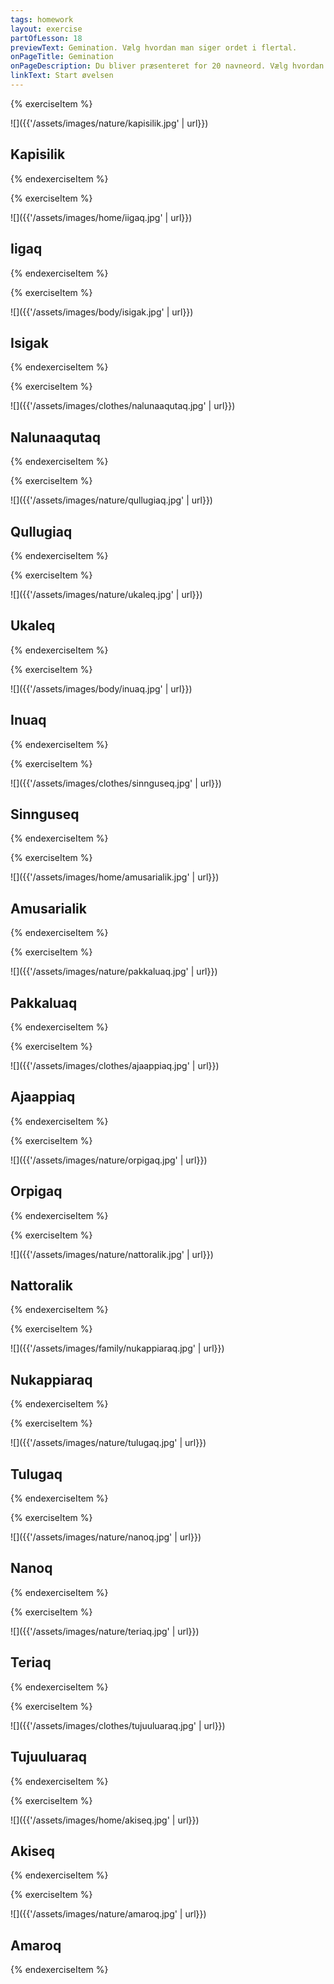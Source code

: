 ```yaml
---
tags: homework
layout: exercise
partOfLesson: 18
previewText: Gemination. Vælg hvordan man siger ordet i flertal.
onPageTitle: Gemination
onPageDescription: Du bliver præsenteret for 20 navneord. Vælg hvordan man siger ordet i flertal.
linkText: Start øvelsen
---
```


{% exerciseItem %}

![]({{'/assets/images/nature/kapisilik.jpg' | url}})

## Kapisilik

<audio-player data-file="nature/kapisilik.mp3"></audio-player>
<multi-choice data-label="Hvad hedder det i flertal?" data-type="radio" data-options="kapisillit, kapisiliit, kapisilliit" data-validation="1"></multi-choice>
<feedback-message data-content="l'et bliver fordoblet og der kommer -t på."></feedback-message>
{% endexerciseItem %}

{% exerciseItem %}

![]({{'/assets/images/home/iigaq.jpg' | url}})

## Iigaq

<audio-player data-file="home/iigaq.mp3"></audio-player>
<multi-choice data-label="Hvad hedder det i flertal?" data-type="radio" data-options="iissat, iigat, iikkat" data-validation="3"></multi-choice>
<feedback-message data-content="I listen kan man se at alle ord der slutter på -gaq bliver lavet om til -kkat i flertal."></feedback-message>
{% endexerciseItem %}

{% exerciseItem %}

![]({{'/assets/images/body/isigak.jpg' | url}})

## Isigak

<audio-player data-file="body/isigak.mp3"></audio-player>
<multi-choice data-label="Hvad hedder det i flertal?" data-type="radio" data-options="isissat, isillat, isikkat" data-validation="3"></multi-choice>
<feedback-message data-content="g bliver forstærket, og ligesom ved endelsen -gaq, bliver det til -kkat i flertal."></feedback-message>
{% endexerciseItem %}

{% exerciseItem %}

![]({{'/assets/images/clothes/nalunaaqutaq.jpg' | url}})

## Nalunaaqutaq

<audio-player data-file="clothes/nalunaaqutaq.mp3"></audio-player>
<multi-choice data-label="Hvad hedder det i flertal?" data-type="radio" data-options="nalunaaquttat, nalunaaqutat, nalunaaqukkat" data-validation="1"></multi-choice>
<feedback-message data-content="I listen kan man se at alle ord der slutter på -utaq bliver lavet om til -uttat i flertal."></feedback-message>
{% endexerciseItem %}

{% exerciseItem %}

![]({{'/assets/images/nature/qullugiaq.jpg' | url}})

## Qullugiaq

<audio-player data-file="nature/qullugiaq.mp3"></audio-player>
<multi-choice data-label="Hvad hedder det i flertal?" data-type="radio" data-options="qullugikkat, qullugissat, qullugiat" data-validation="2"></multi-choice>
<feedback-message data-content="I listen kan man se at mange ord der slutter på -iaq bliver lavet om til -issat i flertal."></feedback-message>
{% endexerciseItem %}

{% exerciseItem %}

![]({{'/assets/images/nature/ukaleq.jpg' | url}})

## Ukaleq

<audio-player data-file="nature/ukaleq.mp3"></audio-player>
<multi-choice data-label="Hvad hedder det i flertal?" data-type="radio" data-options="ukallit, ukalit, ukassit" data-validation="1"></multi-choice>
<feedback-message data-content="l'et bliver fordoblet og der kommer -t på."></feedback-message>
{% endexerciseItem %}

{% exerciseItem %}

![]({{'/assets/images/body/inuaq.jpg' | url}})

## Inuaq

<audio-player data-file="body/inuaq.mp3"></audio-player>
<multi-choice data-label="Hvad hedder det i flertal?" data-type="radio" data-options="inussat, inuat, inuatit" data-validation="1"></multi-choice>
<feedback-message data-content="I listen kan man se at mange ord der slutter på -uaq bliver lavet om til -ussat i flertal."></feedback-message>
{% endexerciseItem %}

{% exerciseItem %}

![]({{'/assets/images/clothes/sinnguseq.jpg' | url}})

## Sinnguseq

<audio-player data-file="clothes/sinnguseq.mp3"></audio-player>
<multi-choice data-label="Hvad hedder det i flertal?" data-type="radio" data-options="sinngutsit, sinngusit, sinngullit" data-validation="1"></multi-choice>
<feedback-message data-content="I listen kan man se at alle ord der slutter på -seq bliver lavet om til -tsit i flertal."></feedback-message>
{% endexerciseItem %}

{% exerciseItem %}

![]({{'/assets/images/home/amusarialik.jpg' | url}})

## Amusarialik

<audio-player data-file="home/amusarialik.mp3"></audio-player>
<multi-choice data-label="Hvad hedder det i flertal?" data-type="radio" data-options="amusariakkat, amusariassat, amusariallit" data-validation="3"></multi-choice>
<feedback-message data-content="l'et bliver fordoblet og der kommer -t på."></feedback-message>
{% endexerciseItem %}

{% exerciseItem %}

![]({{'/assets/images/nature/pakkaluaq.jpg' | url}})

## Pakkaluaq

<audio-player data-file="nature/pakkaluaq.mp3"></audio-player>
<multi-choice data-label="Hvad hedder det i flertal?" data-type="radio" data-options="pakkalukkat, pakkalussat, pakkaloqqat" data-validation="2"></multi-choice>
<feedback-message data-content="I listen kan man se at mange ord der slutter på -uaq bliver lavet om til -ussat i flertal."></feedback-message>
{% endexerciseItem %}

{% exerciseItem %}

![]({{'/assets/images/clothes/ajaappiaq.jpg' | url}})

## Ajaappiaq

<audio-player data-file="clothes/ajaappiaq.mp3"></audio-player>
<multi-choice data-label="Hvad hedder det i flertal?" data-type="radio" data-options="ajaappillat, ajaappikkat, ajaappissat" data-validation="3"></multi-choice>
<feedback-message data-content="I listen kan man se at mange ord der slutter på -iaq bliver lavet om til -issat i flertal."></feedback-message>
{% endexerciseItem %}

{% exerciseItem %}

![]({{'/assets/images/nature/orpigaq.jpg' | url}})

## Orpigaq

<audio-player data-file="nature/orpigaq.mp3"></audio-player>
<multi-choice data-label="Hvad hedder det i flertal?" data-type="radio" data-options="orpikkat, orpissat, orpillit" data-validation="1"></multi-choice>
<feedback-message data-content="I listen kan man se at alle ord der slutter på -gaq bliver lavet om til -kkat i flertal."></feedback-message>
{% endexerciseItem %}

{% exerciseItem %}

![]({{'/assets/images/nature/nattoralik.jpg' | url}})

## Nattoralik

<audio-player data-file="nature/nattoralik.mp3"></audio-player>
<multi-choice data-label="Hvad hedder det i flertal?" data-type="radio" data-options="nattorassit, nattorallit, nattoqqalik" data-validation="2"></multi-choice>
<feedback-message data-content="l'et bliver fordoblet og der kommer -t på."></feedback-message>
{% endexerciseItem %}

{% exerciseItem %}

![]({{'/assets/images/family/nukappiaraq.jpg' | url}})

## Nukappiaraq

<audio-player data-file="family/nukappiaraq.mp3"></audio-player>
<multi-choice data-label="Hvad hedder det i flertal?" data-type="radio" data-options="nukappikkat, nukappissat, nukappiaqqat" data-validation="3"></multi-choice>
<feedback-message data-content="I listen kan man se at alle ord der slutter på -raq bliver lavet om til -qqat i flertal."></feedback-message>
{% endexerciseItem %}

{% exerciseItem %}

![]({{'/assets/images/nature/tulugaq.jpg' | url}})

## Tulugaq

<audio-player data-file="nature/tulugaq.mp3"></audio-player>
<multi-choice data-label="Hvad hedder det i flertal?" data-type="radio" data-options="tulussat, tuloqqat, tulukkat" data-validation="3"></multi-choice>
<feedback-message data-content="I listen kan man se at alle ord der slutter på -gaq bliver lavet om til -kkat i flertal."></feedback-message>
{% endexerciseItem %}

{% exerciseItem %}

![]({{'/assets/images/nature/nanoq.jpg' | url}})

## Nanoq

<audio-player data-file="nature/nanoq.mp3"></audio-player>
<multi-choice data-label="Hvad hedder det i flertal?" data-type="radio" data-options="naqqut, nannut, nanut" data-validation="2"></multi-choice>
<feedback-message data-content="n'et bliver fordoblet og der kommer -t på."></feedback-message>
{% endexerciseItem %}

{% exerciseItem %}

![]({{'/assets/images/nature/teriaq.jpg' | url}})

## Teriaq

<audio-player data-file="nature/teriaq.mp3"></audio-player>
<multi-choice data-label="Hvad hedder det i flertal?" data-type="radio" data-options="terissat, tereqqat, terikkat" data-validation="1"></multi-choice>
<feedback-message data-content="I listen kan man se at mange ord der slutter på -iaq bliver lavet om til -issat i flertal."></feedback-message>
{% endexerciseItem %}

{% exerciseItem %}

![]({{'/assets/images/clothes/tujuuluaraq.jpg' | url}})

## Tujuuluaraq

<audio-player data-file="clothes/tujuuluaraq.mp3"></audio-player>
<multi-choice data-label="Hvad hedder det i flertal?" data-type="radio" data-options="tujuuluaqqat, tujuuluakkat, tujuuluallit" data-validation="1"></multi-choice>
<feedback-message data-content="I listen kan man se at alle ord der slutter på -raq bliver lavet om til -qqat i flertal."></feedback-message>
{% endexerciseItem %}

{% exerciseItem %}

![]({{'/assets/images/home/akiseq.jpg' | url}})

## Akiseq

<audio-player data-file="home/akiseq.mp3"></audio-player>
<multi-choice data-label="Hvad hedder det i flertal?" data-type="radio" data-options="akiserit, akitsit, akiseqqit" data-validation="1"></multi-choice>
<feedback-message data-content="I listen kan man se at alle ord der slutter på -seq bliver lavet om til -tsit i flertal."></feedback-message>
{% endexerciseItem %}

{% exerciseItem %}

![]({{'/assets/images/nature/amaroq.jpg' | url}})

## Amaroq

<audio-player data-file="nature/amaroq.mp3"></audio-player>
<multi-choice data-label="Hvad hedder det i flertal?" data-type="radio" data-options="amakkut, amarut, amaqqut" data-validation="1"></multi-choice>
<feedback-message data-content="r'et bliver forstærket til qq og der kommer -t på."></feedback-message>
{% endexerciseItem %}